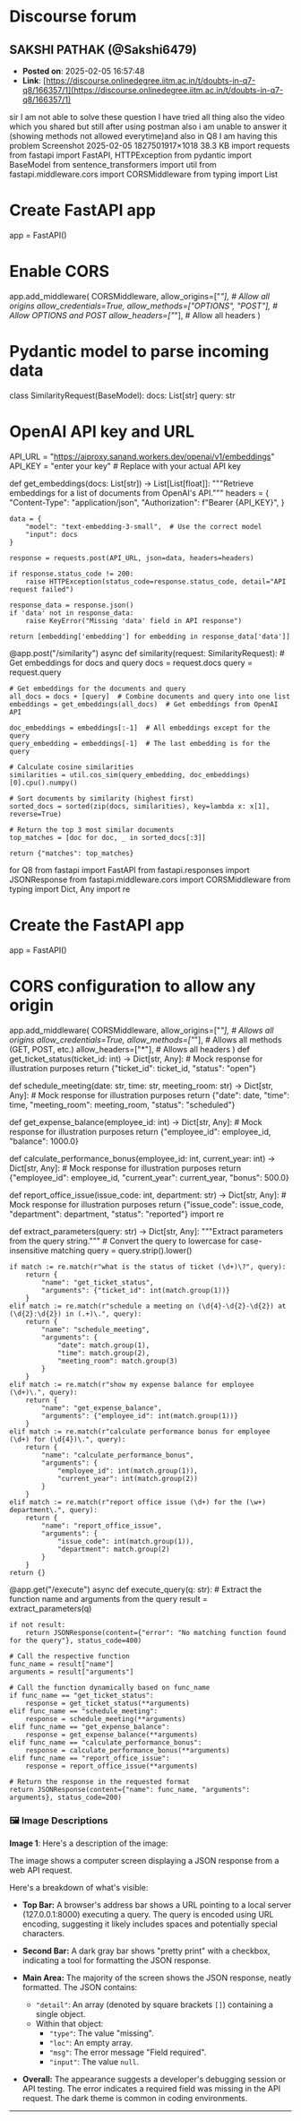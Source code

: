 # Discourse forum

## SAKSHI PATHAK (@Sakshi6479)
- **Posted on**: 2025-02-05 16:57:48
- **Link**: [https://discourse.onlinedegree.iitm.ac.in/t/doubts-in-q7-q8/166357/1](https://discourse.onlinedegree.iitm.ac.in/t/doubts-in-q7-q8/166357/1)

sir I am not able to solve these question I have tried all thing also the video which you shared but still after using postman also i am unable to answer it (showing methods not allowed everytime)and also in Q8 I am having this problem
Screenshot 2025-02-05 1827501917×1018 38.3 KB
import requests
from fastapi import FastAPI, HTTPException
from pydantic import BaseModel
from sentence_transformers import util
from fastapi.middleware.cors import CORSMiddleware
from typing import List

# Create FastAPI app
app = FastAPI()

# Enable CORS
app.add_middleware(
    CORSMiddleware,
    allow_origins=["*"],  # Allow all origins
    allow_credentials=True,
    allow_methods=["OPTIONS", "POST"],  # Allow OPTIONS and POST
    allow_headers=["*"],  # Allow all headers
)

# Pydantic model to parse incoming data
class SimilarityRequest(BaseModel):
    docs: List[str]
    query: str

# OpenAI API key and URL
API_URL = "https://aiproxy.sanand.workers.dev/openai/v1/embeddings"
API_KEY = "enter your key"  # Replace with your actual API key

def get_embeddings(docs: List[str]) -> List[List[float]]:
    """Retrieve embeddings for a list of documents from OpenAI's API."""
    headers = {
        "Content-Type": "application/json",
        "Authorization": f"Bearer {API_KEY}",
    }
    
    data = {
        "model": "text-embedding-3-small",  # Use the correct model
        "input": docs
    }

    response = requests.post(API_URL, json=data, headers=headers)

    if response.status_code != 200:
        raise HTTPException(status_code=response.status_code, detail="API request failed")

    response_data = response.json()
    if 'data' not in response_data:
        raise KeyError("Missing 'data' field in API response")

    return [embedding['embedding'] for embedding in response_data['data']]

@app.post("/similarity")
async def similarity(request: SimilarityRequest):
    # Get embeddings for docs and query
    docs = request.docs
    query = request.query

    # Get embeddings for the documents and query
    all_docs = docs + [query]  # Combine documents and query into one list
    embeddings = get_embeddings(all_docs)  # Get embeddings from OpenAI API

    doc_embeddings = embeddings[:-1]  # All embeddings except for the query
    query_embedding = embeddings[-1]  # The last embedding is for the query

    # Calculate cosine similarities
    similarities = util.cos_sim(query_embedding, doc_embeddings)[0].cpu().numpy()

    # Sort documents by similarity (highest first)
    sorted_docs = sorted(zip(docs, similarities), key=lambda x: x[1], reverse=True)

    # Return the top 3 most similar documents
    top_matches = [doc for doc, _ in sorted_docs[:3]]
    
    return {"matches": top_matches}



for Q8
from fastapi import FastAPI
from fastapi.responses import JSONResponse
from fastapi.middleware.cors import CORSMiddleware
from typing import Dict, Any
import re

# Create the FastAPI app
app = FastAPI()

# CORS configuration to allow any origin
app.add_middleware(
    CORSMiddleware,
    allow_origins=["*"],  # Allows all origins
    allow_credentials=True,
    allow_methods=["*"],  # Allows all methods (GET, POST, etc.)
    allow_headers=["*"],  # Allows all headers
)
def get_ticket_status(ticket_id: int) -> Dict[str, Any]:
    # Mock response for illustration purposes
    return {"ticket_id": ticket_id, "status": "open"}

def schedule_meeting(date: str, time: str, meeting_room: str) -> Dict[str, Any]:
    # Mock response for illustration purposes
    return {"date": date, "time": time, "meeting_room": meeting_room, "status": "scheduled"}

def get_expense_balance(employee_id: int) -> Dict[str, Any]:
    # Mock response for illustration purposes
    return {"employee_id": employee_id, "balance": 1000.0}

def calculate_performance_bonus(employee_id: int, current_year: int) -> Dict[str, Any]:
    # Mock response for illustration purposes
    return {"employee_id": employee_id, "current_year": current_year, "bonus": 500.0}

def report_office_issue(issue_code: int, department: str) -> Dict[str, Any]:
    # Mock response for illustration purposes
    return {"issue_code": issue_code, "department": department, "status": "reported"}
import re

def extract_parameters(query: str) -> Dict[str, Any]:
    """Extract parameters from the query string."""
    # Convert the query to lowercase for case-insensitive matching
    query = query.strip().lower()

    if match := re.match(r"what is the status of ticket (\d+)\?", query):
        return {
            "name": "get_ticket_status",
            "arguments": {"ticket_id": int(match.group(1))}
        }
    elif match := re.match(r"schedule a meeting on (\d{4}-\d{2}-\d{2}) at (\d{2}:\d{2}) in (.+)\.", query):
        return {
            "name": "schedule_meeting",
            "arguments": {
                "date": match.group(1),
                "time": match.group(2),
                "meeting_room": match.group(3)
            }
        }
    elif match := re.match(r"show my expense balance for employee (\d+)\.", query):
        return {
            "name": "get_expense_balance",
            "arguments": {"employee_id": int(match.group(1))}
        }
    elif match := re.match(r"calculate performance bonus for employee (\d+) for (\d{4})\.", query):
        return {
            "name": "calculate_performance_bonus",
            "arguments": {
                "employee_id": int(match.group(1)),
                "current_year": int(match.group(2))
            }
        }
    elif match := re.match(r"report office issue (\d+) for the (\w+) department\.", query):
        return {
            "name": "report_office_issue",
            "arguments": {
                "issue_code": int(match.group(1)),
                "department": match.group(2)
            }
        }
    return {}

@app.get("/execute")
async def execute_query(q: str):
    # Extract the function name and arguments from the query
    result = extract_parameters(q)
    
    if not result:
        return JSONResponse(content={"error": "No matching function found for the query"}, status_code=400)
    
    # Call the respective function
    func_name = result["name"]
    arguments = result["arguments"]
    
    # Call the function dynamically based on func_name
    if func_name == "get_ticket_status":
        response = get_ticket_status(**arguments)
    elif func_name == "schedule_meeting":
        response = schedule_meeting(**arguments)
    elif func_name == "get_expense_balance":
        response = get_expense_balance(**arguments)
    elif func_name == "calculate_performance_bonus":
        response = calculate_performance_bonus(**arguments)
    elif func_name == "report_office_issue":
        response = report_office_issue(**arguments)
    
    # Return the response in the requested format
    return JSONResponse(content={"name": func_name, "arguments": arguments}, status_code=200)

### 🖼 Image Descriptions

**Image 1**: Here's a description of the image:

The image shows a computer screen displaying a JSON response from a web API request. 


Here's a breakdown of what's visible:

* **Top Bar:** A browser's address bar shows a URL pointing to a local server (127.0.0.1:8000) executing a query.  The query is encoded using URL encoding, suggesting it likely includes spaces and potentially special characters.

* **Second Bar:** A dark gray bar shows "pretty print" with a checkbox, indicating a tool for formatting the JSON response.

* **Main Area:** The majority of the screen shows the JSON response, neatly formatted.  The JSON contains:
    * `"detail"`: An array (denoted by square brackets `[]`) containing a single object.
    * Within that object:
        * `"type"`: The value "missing".
        * `"loc"`: An empty array.
        * `"msg"`: The error message "Field required".
        * `"input"`: The value `null`.

* **Overall:** The appearance suggests a developer's debugging session or API testing. The error indicates a required field was missing in the API request. The dark theme is common in coding environments.

---
